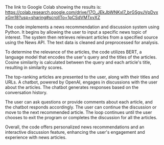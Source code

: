 The link to Google Colab showing the results is:
https://colab.research.google.com/drive/17O_JEkJbWNKxI7_brGSgvJVpDvxxGm18?usp=sharing#scrollTo=1pCSdVMTxvXZ

The code implements a news recommendation and discussion system using Python. It begins by allowing the user to input a specific news topic of interest. The system then retrieves relevant articles from a specified source using the News API. The text data is cleaned and preprocessed for analysis.

To determine the relevance of the articles, the code utilizes BERT, a language model that encodes the user's query and the titles of the articles. Cosine similarity is calculated between the query and each article's title, resulting in similarity scores.

The top-ranking articles are presented to the user, along with their titles and URLs. A chatbot, powered by OpenAI, engages in discussions with the user about the articles. The chatbot generates responses based on the conversation history.

The user can ask questions or provide comments about each article, and the chatbot responds accordingly. The user can continue the discussion or move to the next recommended article. The loop continues until the user chooses to exit the program or completes the discussion for all the articles.

Overall, the code offers personalized news recommendations and an interactive discussion feature, enhancing the user's engagement and experience with news articles.

